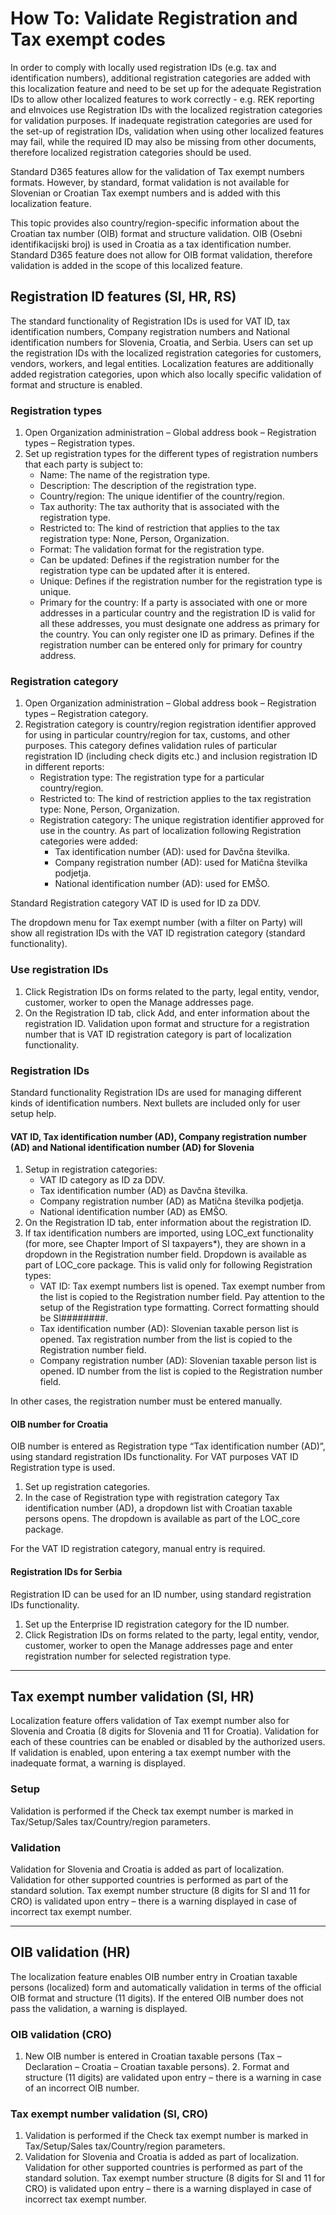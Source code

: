 # How To: Validate Registration and Tax exempt codes

In order to comply with locally used registration IDs (e.g. tax and identification numbers), additional registration categories are added with this localization feature and need to be set up for the adequate Registration IDs to allow other localized features to work correctly - e.g. REK reporting and eInvoices use Registration IDs with the localized registration categories for validation purposes. If inadequate registration categories are used for the set-up of registration IDs, validation when using other localized features may fail, while the required ID may also be missing from other documents, therefore localized registration categories should be used.

Standard D365 features allow for the validation of Tax exempt numbers formats. However, by standard, format validation is not available for Slovenian or Croatian Tax exempt numbers and is added with this localization feature.

This topic provides also country/region-specific information about the Croatian tax number (OIB) format and structure validation. OIB (Osebni identifikacijski broj) is used in Croatia as a tax identification number. Standard D365 feature does not allow for OIB format validation, therefore validation is added in the scope of this localized feature.


## Registration ID features (SI, HR, RS)

The standard functionality of Registration IDs is used for VAT ID, tax identification numbers, Company registration numbers and National identification numbers for Slovenia, Croatia, and Serbia. Users can set up the registration IDs with the localized registration categories for customers, vendors, workers, and legal entities. Localization features are additionally added registration categories, upon which also locally specific validation of format and structure is enabled.

### Registration types

1. Open Organization administration – Global address book – Registration types – Registration types.
2. Set up registration types for the different types of registration numbers that each party is subject to:
   - Name: The name of the registration type.
   - Description: The description of the registration type.
   - Country/region: The unique identifier of the country/region.
   - Tax authority: The tax authority that is associated with the registration type.
   - Restricted to: The kind of restriction that applies to the tax registration type: None, Person, Organization.
   - Format: The validation format for the registration type.
   - Can be updated: Defines if the registration number for the registration type can be updated after it is entered.
   - Unique: Defines if the registration number for the registration type is unique.
   - Primary for the country: If a party is associated with one or more addresses in a particular country and the registration ID is valid for all these addresses, you must designate one address as primary for the country. You can only register one ID as primary. Defines if the registration number can be entered only for primary for country address.

### Registration category

1. Open Organization administration – Global address book – Registration types – Registration category.
2. Registration category is country/region registration identifier approved for using in particular country/region for tax, customs, and other purposes. This category defines validation rules of particular registration ID (including check digits etc.) and inclusion registration ID in different reports: 
   - Registration type: The registration type for a particular country/region.
   - Restricted to: The kind of restriction applies to the tax registration type: None, Person, Organization.
   - Registration category: The unique registration identifier approved for use in the country. As part of localization following Registration categories were added:
     - Tax identification number (AD): used for Davčna številka.
     - Company registration number (AD): used for Matična številka podjetja.
     - National identification number (AD): used for EMŠO.

Standard Registration category VAT ID is used for ID za DDV.

The dropdown menu for Tax exempt number (with a filter on Party) will show all registration IDs with the VAT ID registration category (standard functionality).
 
### Use registration IDs

1. Click Registration IDs on forms related to the party, legal entity, vendor, customer, worker to open the Manage addresses page. 
2. On the Registration ID tab, click Add, and enter information about the registration ID. Validation upon format and structure for a registration number that is VAT ID registration category is part of localization functionality.
 
### Registration IDs 

Standard functionality Registration IDs are used for managing different kinds of identification numbers. Next bullets are included only for user setup help. 

#### VAT ID, Tax identification number (AD), Company registration number (AD) and National identification number (AD) for Slovenia

1. Setup in registration categories: 
   - VAT ID category as ID za DDV.
   - Tax identification number (AD) as Davčna številka.
   - Company registration number (AD) as Matična številka podjetja.
   - National identification number (AD) as EMŠO.
2. On the Registration ID tab, enter information about the registration ID.
3. If tax identification numbers are imported, using LOC_ext functionality (for more, see Chapter Import of SI taxpayers*), they are shown in a dropdown in the Registration number field. Dropdown is available as part of LOC_core package. This is valid only for following Registration types:
   - VAT ID: Tax exempt numbers list is opened. Tax exempt number from the list is copied to the Registration number field. Pay attention to the setup of the Registration type formatting. Correct formatting should be SI########. 
   - Tax identification number (AD): Slovenian taxable person list is opened. Tax registration number from the list is copied to the Registration number field.
   - Company registration number (AD): Slovenian taxable person list is opened. ID number from the list is copied to the Registration number field. 

In other cases, the registration number must be entered manually.

#### OIB number for Croatia

OIB number is entered as Registration type “Tax identification number (AD)”, using standard registration IDs functionality. For VAT purposes VAT ID Registration type is used. 
 
1. Set up registration categories.
2. In the case of Registration type with registration category Tax identification number (AD), a dropdown list with Croatian taxable persons opens. The dropdown is available as part of the LOC_core package. 
 
For the VAT ID registration category, manual entry is required. 

#### Registration IDs for Serbia

Registration ID can be used for an ID number, using standard registration IDs functionality.
 
1. Set up the Enterprise ID registration category for the ID number.
2. Click Registration IDs on forms related to the party, legal entity, vendor, customer, worker to open the Manage addresses page and enter registration number for selected registration type.

-----
## Tax exempt number validation (SI, HR)

Localization feature offers validation of Tax exempt number also for Slovenia and Croatia (8 digits for Slovenia and 11 for Croatia). Validation for each of these countries can be enabled or disabled by the authorized users. If validation is enabled, upon entering a tax exempt number with the inadequate format, a warning is displayed.

### Setup

Validation is performed if the Check tax exempt number is marked in Tax/Setup/Sales tax/Country/region parameters. 

### Validation

Validation for Slovenia and Croatia is added as part of localization. Validation for other supported countries is performed as part of the standard solution. Tax exempt number structure (8 digits for SI and 11 for CRO) is validated upon entry – there is a warning displayed in case of incorrect tax exempt number.   

-----
## OIB validation (HR)

The localization feature enables OIB number entry in Croatian taxable persons (localized) form and automatically validation in terms of the official OIB format and structure (11 digits). If the entered OIB number does not pass the validation, a warning is displayed.

### OIB validation (CRO)

1. New OIB number is entered in Croatian taxable persons (Tax – Declaration – Croatia – Croatian taxable persons). 2. Format and structure (11 digits) are validated upon entry – there is a warning in case of an incorrect OIB number.

### Tax exempt number validation (SI, CRO)

1. Validation is performed if the Check tax exempt number is marked in Tax/Setup/Sales tax/Country/region parameters.  
2. Validation for Slovenia and Croatia is added as part of localization. Validation for other supported countries is performed as part of the standard solution. Tax exempt number structure (8 digits for SI and 11 for CRO) is validated upon entry – there is a warning displayed in case of incorrect tax exempt number.   
